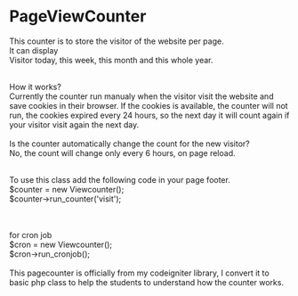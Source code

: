 # PageViewCounter
This counter is to store the visitor of the website per page. 
<br>
It can display
<br>
Visitor today, this week, this month and this whole year.
<br><br>

How it works?<br>
Currently the counter run manualy when the visitor visit the website and save cookies in their browser.
If the cookies is available, the counter will not run, the cookies expired every 24 hours, so the next day it will count again if your visitor visit again the next day. 
<br><br>
Is the counter automatically change the count for the new visitor?<br>
No, the count will change only every 6 hours, on page reload.
<br><br>

To use this class add the following code in your page footer.<br>
$counter = new Viewcounter();
<br>
$counter->run_counter('visit');
<br>
<br><br>

for cron job<br>
$cron = new Viewcounter();
<br>
$cron->run_cronjob();
<br><br>
This pagecounter is officially from my codeigniter library, I convert it to basic php class to help the students to understand how the counter works.
